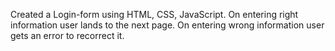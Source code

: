 Created a Login-form using HTML, CSS, JavaScript.
On entering right information user lands to the next page.
On entering wrong information user gets an error to recorrect it.

